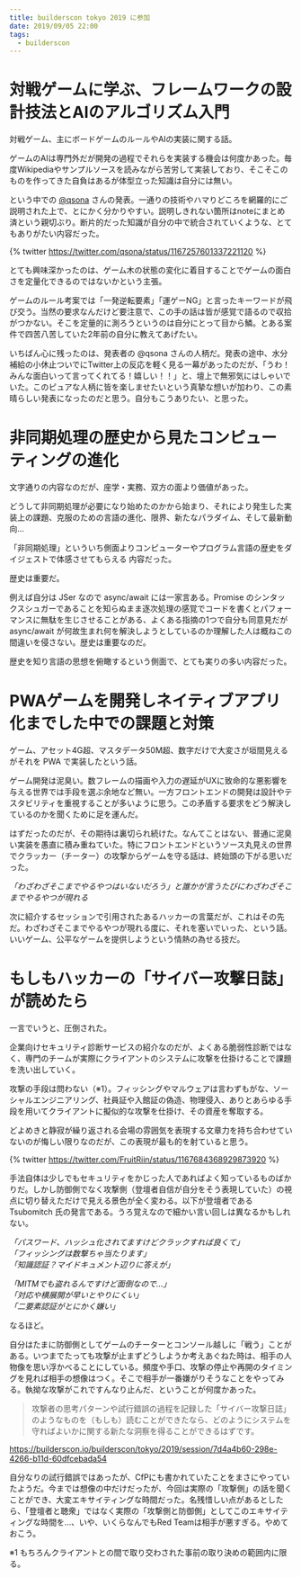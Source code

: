 ```yaml
---
title: builderscon tokyo 2019 に参加
date: 2019/09/05 22:00
tags: 
  - builderscon
---
```


# 対戦ゲームに学ぶ、フレームワークの設計技法とAIのアルゴリズム入門

対戦ゲーム、主にボードゲームのルールやAIの実装に関する話。

ゲームのAIは専門外だが開発の過程でそれらを実装する機会は何度かあった。毎度Wikipediaやサンプルソースを読みながら苦労して実装しており、そこそこのものを作ってきた自負はあるが体型立った知識は自分には無い。

という中での [@qsona](https://twitter.com/qsona) さんの発表。一通りの技術やハマりどころを網羅的にご説明された上で、とにかく分かりやすい。説明しきれない箇所はnoteにまとめ済という親切ぶり。断片的だった知識が自分の中で統合されていくような、とてもありがたい内容だった。

{% twitter https://twitter.com/qsona/status/1167257601337221120 %}

とても興味深かったのは、ゲーム木の状態の変化に着目することでゲームの面白さを定量化できるのではないかという主張。

ゲームのルール考案では「一発逆転要素」「運ゲーNG」と言ったキーワードが飛び交う。当然の要求なんだけど要注意で、この手の話は皆が感覚で語るので収拾がつかない。そこを定量的に測ろうというのは自分にとって目から鱗。とある案件で四苦八苦していた2年前の自分に教えてあげたい。

いちばん心に残ったのは、発表者の @qsona さんの人柄だ。発表の途中、水分補給の小休止ついでにTwitter上の反応を軽く見る一幕があったのだが、「うわ！みんな面白いって言ってくれてる！嬉しい！！」と、壇上で無邪気にはしゃいでいた。このピュアな人柄に皆を楽しませたいという真摯な想いが加わり、この素晴らしい発表になったのだと思う。自分もこうありたい、と思った。

# 非同期処理の歴史から見たコンピューティングの進化

文字通りの内容なのだが、座学・実務、双方の面より価値があった。

<script async class="speakerdeck-embed" data-id="6c19869574424e31880f1076fa72aafa" data-ratio="1.77777777777778" src="//speakerdeck.com/assets/embed.js"></script>

どうして非同期処理が必要になり始めたのかから始まり、それにより発生した実装上の課題、克服のための言語の進化、限界、新たなパラダイム、そして最新動向…

「非同期処理」といういち側面よりコンピューターやプログラム言語の歴史をダイジェストで体感させてもらえる 内容だった。

歴史は重要だ。

例えば自分は JSer なので async/await には一家言ある。Promise のシンタックスシュガーであることを知らぬまま逐次処理の感覚でコードを書くとパフォーマンスに無駄を生じさせることがある、よくある指摘の1つで自分も同意見だが async/await が何故生まれ何を解決しようとしているのか理解した人は概ねこの間違いを侵さない。歴史は重要なのだ。

歴史を知り言語の思想を俯瞰するという側面で、とても実りの多い内容だった。


# PWAゲームを開発しネイティブアプリ化までした中での課題と対策

ゲーム、アセット4G超、マスタデータ50M超、数字だけで大変さが垣間見えるがそれを PWA で実装したという話。

<script async class="speakerdeck-embed" data-id="1c2ac66a27074c609e26dcf0c754e367" data-ratio="1.33333333333333" src="//speakerdeck.com/assets/embed.js"></script>

ゲーム開発は泥臭い。数フレームの描画や入力の遅延がUXに致命的な悪影響を与える世界では手段を選ぶ余地など無い。一方フロントエンドの開発は設計やテスタビリティを重視することが多いように思う。この矛盾する要求をどう解決しているのかを聞くために足を運んだ。

はずだったのだが、その期待は裏切られ続けた。なんてことはない、普通に泥臭い実装を愚直に積み重ねていた。特にフロントエンドというソース丸見えの世界でクラッカー（チーター）の攻撃からゲームを守る話は、終始頭の下がる思いだった。

*「わざわざそこまでやるやつはいないだろう」と誰かが言うたびにわざわざそこまでやるやつが現れる*

次に紹介するセッションで引用されたあるハッカーの言葉だが、これはその先だ。わざわざそこまでやるやつが現れる度に、それを塞いでいった、という話。いいゲーム、公平なゲームを提供しようという情熱の為せる技だ。

# もしもハッカーの「サイバー攻撃日誌」が読めたら

一言でいうと、圧倒された。

企業向けセキュリティ診断サービスの紹介なのだが、よくある脆弱性診断ではなく、専門のチームが実際にクライアントのシステムに攻撃を仕掛けることで課題を洗い出していく。

攻撃の手段は問わない（※1）。フィッシングやマルウェアは言わずもがな、ソーシャルエンジニアリング、社員証や入館証の偽造、物理侵入、ありとあらゆる手段を用いてクライアントに擬似的な攻撃を仕掛け、その資産を奪取する。

どよめきと静寂が繰り返される会場の雰囲気を表現する文章力を持ち合わせていないのが悔しい限りなのだが、この表現が最も的を射ていると思う。

{% twitter https://twitter.com/FruitRiin/status/1167684368929873920 %}

手法自体は少しでもセキュリティをかじった人であればよく知っているものばかりだ。しかし防御側でなく攻撃側（登壇者自信が自分をそう表現していた）の視点に切り替えただけで見える景色が全く変わる。以下が登壇者である Tsubomitch 氏の発言である。うろ覚えなので細かい言い回しは異なるかもしれない。

*「パスワード、ハッシュ化されてますけどクラックすれば良くて」*  
*「フィッシングは数撃ちゃ当たります」*  
*「知識認証？マイドキュメント辺りに答えが」*  

*「MITMでも盗れるんですけど面倒なので…」*  
*「対応や横展開が早いとやりにくい」*  
*「二要素認証がとにかく嫌い」*  

なるほど。

自分はたまに防御側としてゲームのチーターとコンソール越しに「戦う」ことがある。いつまでたっても攻撃が止まずどうしようか考えあぐねた時は、相手の人物像を思い浮かべることにしている。頻度や手口、攻撃の停止や再開のタイミングを見れば相手の想像はつく。そこで相手が一番嫌がりそうなことをやってみる。執拗な攻撃がこれですんなり止んだ、ということが何度かあった。

> 攻撃者の思考パターンや試行錯誤の過程を記録した「サイバー攻撃日誌」のようなものを（もしも）読むことができたなら、どのようにシステムを守ればよいかに関する新たな洞察を得ることができるはずです。

https://builderscon.io/builderscon/tokyo/2019/session/7d4a4b60-298e-4266-b11d-60dfcebada54

自分なりの試行錯誤ではあったが、CfPにも書かれていたことをまさにやっていたようだ。今までは想像の中だけだったが、今回は実際の「攻撃側」の話を聞くことができ、大変エキサイティングな時間だった。名残惜しい点があるとしたら、「登壇者と聴衆」ではなく実際の「攻撃側と防御側」としてこのエキサイティングな時間を…、いや、いくらなんでもRed Teamは相手が悪すぎる。やめておこう。


※1 もちろんクライアントとの間で取り交わされた事前の取り決めの範囲内に限る。

